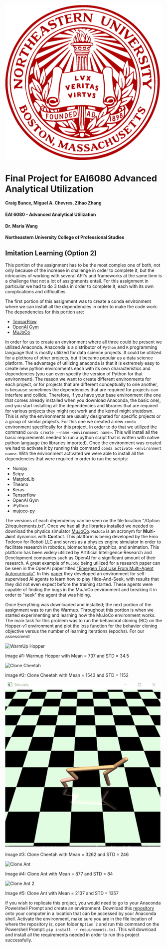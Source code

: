 ![Northeastern University](./Northeastern%20Logo.png)


# Final Project for EAI6080 Advanced Analytical Utilization
#### Craig Bunce, Miguel A. Chevres, Zihao Zhang 
#### EAI 6080 - Advanced Analytical Utilization
#### Dr. Maria Wang
#### Northeastern University College of Professional Studies



## Imitation Learning (Option 2)

This portion of the assignment has to be the most complex one of both, not only because of the increase 
in challenge in order to complete it, but the intricacies of working with several API's and frameworks at the same time
is a challenge that not a lot of assignments entail.  For this assignment in particular we had to do 3 tasks in order to 
complete it, each with its own complications and difficulties.  


The first portion of this assignment was to create a conda environment where we can install all the dependencies in order
to make the code work.  The dependencies for this portion are: 
* [TensorFlow](https://www.tensorflow.org/install)
* [OpenAI Gym](https://gym.openai.com/docs/)
* [MuJoCo](http://mujoco.org/)

In order for us to create an environment where all three could be present we utilized Anaconda.  Anaconda is a distributor
of `Python` and `R` programming language that is mostly utilized for data science projects.  It could be utilized for a plethora
of other projects, but it became popular as a data science platform.  The advantage of utilizing anaconda is that it is extremely
easy to create new python environments each with its own characteristics and dependencies (you can even specify the version of 
Python for that environment).  The reason we want to create different environments for each project, or for projects that are 
different conceptually to one another, is because sometimes the dependencies that are required for projects can interfere and collide. 
Therefore, if you have your base environment (the one that comes already installed when you download Anaconda, the basic one), and you 
start installing all the dependencies and libraries that are required for various projects they might not work and the kernel might 
shutdown.  This is why the environments are usually designated for specific projects or a group of similar projects.  For this one we 
created a new `conda` environment specifically for this project.  In order to do that we utilized the command `conda create --name
<environment name>`.  This will install all the basic requirements needed to run a python script that is written with native python language
(no libraries imported).  Once the environment was created we had to activate it by running this command `conda activate <environment name>`. 
With the environment activated we were able to install all the dependencies that were required in order to run the scripts: 
* Numpy 
* Scipy
* MatplotLib
* Theano
* Keras
* Tensorflow
* OpenAI Gym
* iPython
* mujoco-py

The versions of each dependency can be seen on the file location "/Option 2/requirements.txt".  Once we had all the libraries installed
we needed to download the physics simulator [MuJoCo](http://mujoco.org/).  `MuJoCo` is an acronym for **Mu**lti-**Jo**int dynamics with **Co**ntact. 
This platform is being developed by the Emo Todorov for Roboti LLC and serves as a physics engine simulator in order to facilitate research 
in robotics, biomechanics, graphics, and animation.  This platform has been widely utilized by Artificial Intelligence Research and Development 
companies such as OpenAI for a significant amount of their research.  A great example of `MuJoCo` being utilized for a research paper can be seen in 
the OpenAI paper titled ["Emergen Tool Use From Multi-Agent Autocurricula"](https://arxiv.org/abs/1909.07528). In this [paper](https://openai.com/blog/emergent-tool-use/)
they developed an environment for self-supervised AI agents to learn how to play Hide-And-Seek, with results that they did not even expect 
before the training started.  These agents were capable of finding the bugs in the MuJoCo environment and breaking it in order to "seek" 
the agent that was hiding.

Once Everything was downloaded and installed; the next portion of the assignment was to run the Warmup.  Throughout this portion is when we started experimenting and learning how the MuJoCo environment works.  The main task for this problem was to run the behavioral cloning (BC) on the Hopper-v1 environment and plot the loss function for the behavior cloning objective versus the number of learning iterations (epochs).  For our assessment

![WarmUp Hopper](./Option%202/Warmup%20Hopper%20mean=737%20std=34.5.gif "Warmup Hopper Mean = 737")


Image #1: Warmup Hopper with Mean = 737 and STD = 34.5

![Clone Cheetah](./Option%202/Clone%20Cheetah%20mean=1543%20std=%201152.gif "Clone Cheetah Mean = 1543")


Image #2: Clone Cheetah with Mean = 1543 and STD = 1152

![Clone Cheetah 2](./Option%202/Clone%20Cheetah%20mean=3262%20std=246.gif "Clone Cheetah Mean=3262")


Image #3: Clone Cheetah with Mean = 3262 and STD = 246

![Clone Ant](./Option%202/Clone%20Ant%20mean=877%20std=84.gif "Clone Ant Mean = 877")


Image #4: Clone Ant with Mean = 877 and STD = 84

![Clone Ant 2](./Option%202/Clone%20Ant%20mean=2137%20std=%201357.gif "Clone Ant Mean = 2137")


Image #5: Clone Ant with Mean = 2137 and STD = 1357

If you wish to replicate this project, you would need to go to your Anaconda Powershell Prompt and create an environment.  Download this
[repository](https://github.com/chevres11/EAI6080_FinalProject) onto your computer in a location that can be accessed by your Anaconda shell.  Activate the environment, make sure you are in the file
location of where the repository is, open folder `Option 2` and run this command on the Powershell Prompt: `pip install -r requirements.txt`. 
This will download and install all the requirements needed in order to run this project successfully.



